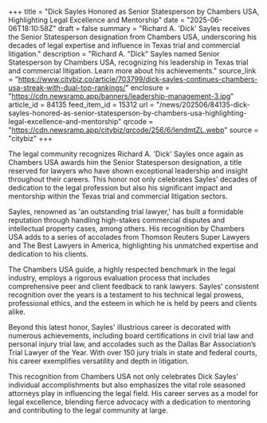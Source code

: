 +++
title = "Dick Sayles Honored as Senior Statesperson by Chambers USA, Highlighting Legal Excellence and Mentorship"
date = "2025-06-06T18:10:58Z"
draft = false
summary = "Richard A. 'Dick' Sayles receives the Senior Statesperson designation from Chambers USA, underscoring his decades of legal expertise and influence in Texas trial and commercial litigation."
description = "Richard A. \"Dick\" Sayles named Senior Statesperson by Chambers USA, recognizing his leadership in Texas trial and commercial litigation. Learn more about his achievements."
source_link = "https://www.citybiz.co/article/703799/dick-sayles-continues-chambers-usa-streak-with-dual-top-rankings/"
enclosure = "https://cdn.newsramp.app/banners/leadership-management-3.jpg"
article_id = 84135
feed_item_id = 15312
url = "/news/202506/84135-dick-sayles-honored-as-senior-statesperson-by-chambers-usa-highlighting-legal-excellence-and-mentorship"
qrcode = "https://cdn.newsramp.app/citybiz/qrcode/256/6/lendmtZL.webp"
source = "citybiz"
+++

<p>The legal community recognizes Richard A. 'Dick' Sayles once again as Chambers USA awards him the Senior Statesperson designation, a title reserved for lawyers who have shown exceptional leadership and insight throughout their careers. This honor not only celebrates Sayles' decades of dedication to the legal profession but also his significant impact and mentorship within the Texas trial and commercial litigation sectors.</p><p>Sayles, renowned as 'an outstanding trial lawyer,' has built a formidable reputation through handling high-stakes commercial disputes and intellectual property cases, among others. His recognition by Chambers USA adds to a series of accolades from Thomson Reuters Super Lawyers and The Best Lawyers in America, highlighting his unmatched expertise and dedication to his clients.</p><p>The Chambers USA guide, a highly respected benchmark in the legal industry, employs a rigorous evaluation process that includes comprehensive peer and client feedback to rank lawyers. Sayles' consistent recognition over the years is a testament to his technical legal prowess, professional ethics, and the esteem in which he is held by peers and clients alike.</p><p>Beyond this latest honor, Sayles' illustrious career is decorated with numerous achievements, including board certifications in civil trial law and personal injury trial law, and accolades such as the Dallas Bar Association’s Trial Lawyer of the Year. With over 150 jury trials in state and federal courts, his career exemplifies versatility and depth in litigation.</p><p>This recognition from Chambers USA not only celebrates Dick Sayles' individual accomplishments but also emphasizes the vital role seasoned attorneys play in influencing the legal field. His career serves as a model for legal excellence, blending fierce advocacy with a dedication to mentoring and contributing to the legal community at large.</p>